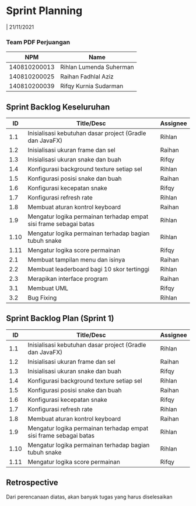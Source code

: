# Sprint Planning 
| 21/11/2021

### Team PDF Perjuangan
| NPM           | Name                       |
| ------------- |----------------------------|
| 140810200013  | Rihlan Lumenda Suherman    |
| 140810200025  | Raihan Fadhlal Aziz        |
| 140810200039  | Rifqy Kurnia Sudarman      |

## Sprint Backlog Keseluruhan 
| ID  | Title/Desc | Assignee | 
| --- | ---------- | ------- | 
| 1.1 | Inisialisasi kebutuhan dasar project (Gradle dan JavaFX) | Rihlan |
| 1.2 | Inisialisasi ukuran frame dan sel | Raihan |
| 1.3 | Inisialisasi ukuran snake dan buah | Rifqy |
| 1.4 | Konfigurasi background texture setiap sel | Rihlan |
| 1.5 | Konfigurasi posisi snake dan buah | Raihan |
| 1.6 | Konfigurasi kecepatan snake | Rifqy |
| 1.7 | Konfigurasi refresh rate | Rihlan |
| 1.8 | Membuat aturan kontrol keyboard | Raihan |
| 1.9 | Mengatur logika permainan terhadap empat sisi frame sebagai batas | Rihlan |
| 1.10 | Mengatur logika permainan terhadap bagian tubuh snake | Rihlan |
| 1.11 | Mengatur logika score permainan | Rifqy |
| 2.1 | Membuat tampilan menu dan isinya | Raihan |
| 2.2 | Membuat leaderboard bagi 10 skor tertinggi | Rihlan |
| 2.3 | Merapikan interface program | Raihan |
| 3.1 | Membuat UML | Rifqy |
| 3.2 | Bug Fixing | Rihlan |

## Sprint Backlog Plan (Sprint 1)
| ID  | Title/Desc | Assignee | 
| --- | ---------- | ------- | 
| 1.1 | Inisialisasi kebutuhan dasar project (Gradle dan JavaFX) | Rihlan |
| 1.2 | Inisialisasi ukuran frame dan sel | Raihan |
| 1.3 | Inisialisasi ukuran snake dan buah | Rifqy |
| 1.4 | Konfigurasi background texture setiap sel | Rihlan |
| 1.5 | Konfigurasi posisi snake dan buah | Raihan |
| 1.6 | Konfigurasi kecepatan snake | Rifqy |
| 1.7 | Konfigurasi refresh rate | Rihlan |
| 1.8 | Membuat aturan kontrol keyboard | Raihan |
| 1.9 | Mengatur logika permainan terhadap empat sisi frame sebagai batas | Rihlan |
| 1.10 | Mengatur logika permainan terhadap bagian tubuh snake | Rihlan |
| 1.11 | Mengatur logika score permainan | Rifqy | 

## Retrospective 

Dari perencanaan diatas, akan banyak tugas yang harus diselesaikan